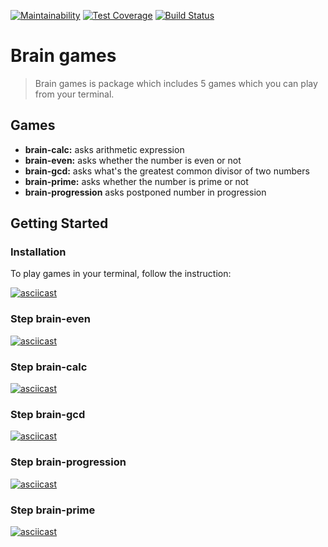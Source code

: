 [![Maintainability](https://api.codeclimate.com/v1/badges/8dbd43d82beed0de2820/maintainability)](https://codeclimate.com/github/ValeriiMakhniuk/frontend-project-lvl1/maintainability)
[![Test Coverage](https://api.codeclimate.com/v1/badges/8dbd43d82beed0de2820/test_coverage)](https://codeclimate.com/github/ValeriiMakhniuk/frontend-project-lvl1/test_coverage)
[![Build Status](https://travis-ci.org/ValeriiMakhniuk/frontend-project-lvl1.svg?branch=master)](https://travis-ci.org/ValeriiMakhniuk/frontend-project-lvl1)

# Brain games

> Brain games is package which includes 5 games which you can play from your terminal.

## Games

 - **brain-calc:** asks arithmetic expression
 - **brain-even:** asks whether the number is even or not
 - **brain-gcd:** asks what's the greatest common divisor of two numbers
 - **brain-prime:** asks whether the number is prime or not
 - **brain-progression** asks postponed number in progression

## Getting Started

### Installation 
To play games in your terminal, follow the instruction:

[![asciicast](https://asciinema.org/a/V2C9rLUJEHNSgfOD9OZxg2US5.svg)](https://asciinema.org/a/V2C9rLUJEHNSgfOD9OZxg2US5)

### Step brain-even

[![asciicast](https://asciinema.org/a/h3LYjO4ODbjoUx2yQQW6Pr9Iz.svg)](https://asciinema.org/a/h3LYjO4ODbjoUx2yQQW6Pr9Iz)

### Step brain-calc

[![asciicast](https://asciinema.org/a/EPiKa3uvIWu0Lbpd1IBxLxfzZ.svg)](https://asciinema.org/a/EPiKa3uvIWu0Lbpd1IBxLxfzZ)

### Step brain-gcd

[![asciicast](https://asciinema.org/a/pPcRINm5xPcw9UuxeAaNlzEE8.svg)](https://asciinema.org/a/pPcRINm5xPcw9UuxeAaNlzEE8)

### Step brain-progression

[![asciicast](https://asciinema.org/a/4dKKogTVQ4IPFL3vHnMm0X6Jv.svg)](https://asciinema.org/a/4dKKogTVQ4IPFL3vHnMm0X6Jv)

### Step brain-prime

[![asciicast](https://asciinema.org/a/Knz41P2I18UAkMN0FFuCUYsSW.svg)](https://asciinema.org/a/Knz41P2I18UAkMN0FFuCUYsSW)